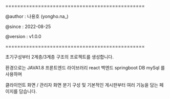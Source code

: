 ===============================================

@author     : 나용호 (yongho.na_)

@since      : 2022-08-25

@version    : v1.0.0

===============================================

초기구성부터 2계층/3계층 구조의 프로젝트를 생성합니다.

환경으로는
JAVA1.8
프론트엔드 라이브러리 react
백엔드 springboot
DB mySql
를 사용하며

클라이언트 화면 / 관리자 화면 분기 구성 및
기본적인 게시판부터 여러 기능을 담는 페이지를 담습니다.
